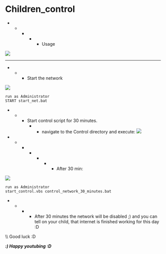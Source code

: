 # Children_control

- - - - - Usage

![](https://github.com/nu11secur1ty/Windows/blob/master/Children_control/logo/childwall.jpg)

--------------------------------------------
- - - Start the network

![](https://github.com/nu11secur1ty/Windows/blob/master/Children_control/screen/3.PNG)

```
run as Administrator
START start_net.bat
```
- - - Start control script for 30 minutes.
      - - navigate to the Control directory and execute:
![](https://github.com/nu11secur1ty/Windows/blob/master/Children_control/screen/1.PNG)

- - - - - - - After 30 min:

![](https://github.com/nu11secur1ty/Windows/blob/master/Children_control/screen/2.PNG)

```
run as Administrator
start_control.vbs control_network_30_minutes.bat
```
- - - - After 30 minutes the network will be disabled ;)
        and you can tell on your child, that internet is finished working for this day :D 
      
\\\\ Good luck :D

***:) Happy youtubing :D***

